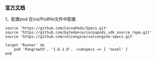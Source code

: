 ### [官方文档](https://www.csjplatform.com/union/media/union/download/detail?id=81&osType=ios)

1、配置pod
在ios/Podfile文件中配置
```
source 'https://github.com/CocoaPods/Specs.git'
source 'https://github.com/bytedance/cocoapods_sdk_source_repo.git'
source 'https://github.com/volcengine/volcengine-specs.git'
```
```
target 'Runner' do
    pod 'Pangrowth', '1.6.1.0', :subspecs => [ 'novel' ]
end
```